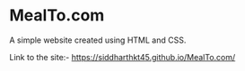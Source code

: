 # MealTo.com
A simple website created using HTML and CSS.

Link to the site:- https://siddharthkt45.github.io/MealTo.com/
